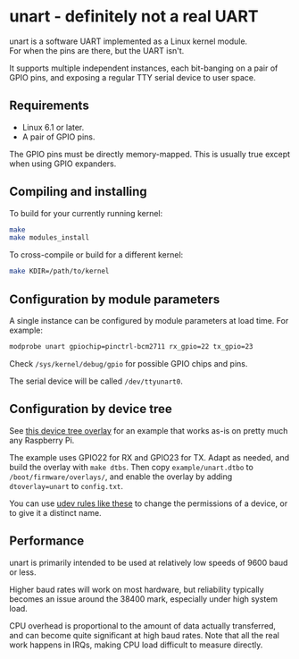 unart - definitely not a real UART
==================================

unart is a software UART implemented as a Linux kernel module.  
For when the pins are there, but the UART isn't.

It supports multiple independent instances, each bit-banging on a pair
of GPIO pins, and exposing a regular TTY serial device to user space.


Requirements
------------

- Linux 6.1 or later.
- A pair of GPIO pins.

The GPIO pins must be directly memory-mapped. This is usually true except when
using GPIO expanders.


Compiling and installing
------------------------

To build for your currently running kernel:
```sh
make
make modules_install
```

To cross-compile or build for a different kernel:
```sh
make KDIR=/path/to/kernel
```


Configuration by module parameters
----------------------------------

A single instance can be configured by module parameters at load time. For example:
```sh
modprobe unart gpiochip=pinctrl-bcm2711 rx_gpio=22 tx_gpio=23
```

Check `/sys/kernel/debug/gpio` for possible GPIO chips and pins.

The serial device will be called `/dev/ttyunart0`.


Configuration by device tree
----------------------------

See [this device tree overlay](example/unart-overlay.dts) for an example that
works as-is on pretty much any Raspberry Pi.

The example uses GPIO22 for RX and GPIO23 for TX. Adapt as needed, and build
the overlay with `make dtbs`.
Then copy `example/unart.dtbo` to `/boot/firmware/overlays/`, and enable the
overlay by adding `dtoverlay=unart` to `config.txt`.

You can use [udev rules like these](example/99-unart.rules) to change the
permissions of a device, or to give it a distinct name.


Performance
-----------

unart is primarily intended to be used at relatively low speeds of 9600 baud
or less.

Higher baud rates will work on most hardware, but reliability typically
becomes an issue around the 38400 mark, especially under high system load.

CPU overhead is proportional to the amount of data actually transferred, and
can become quite significant at high baud rates.
Note that all the real work happens in IRQs, making CPU load difficult to
measure directly.
